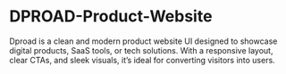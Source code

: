 # DPROAD-Product-Website
Dproad is a clean and modern product website UI designed to showcase digital products, SaaS tools, or tech solutions. With a responsive layout, clear CTAs, and sleek visuals, it’s ideal for converting visitors into users.
